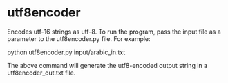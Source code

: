 # utf8encoder

Encodes utf-16 strings as utf-8. To run the program, pass the input file as a parameter to the utf8encoder.py file. For example:

python utf8encoder.py input/arabic_in.txt

The above command will generate the utf8-encoded output string in a utf8encoder_out.txt file.
